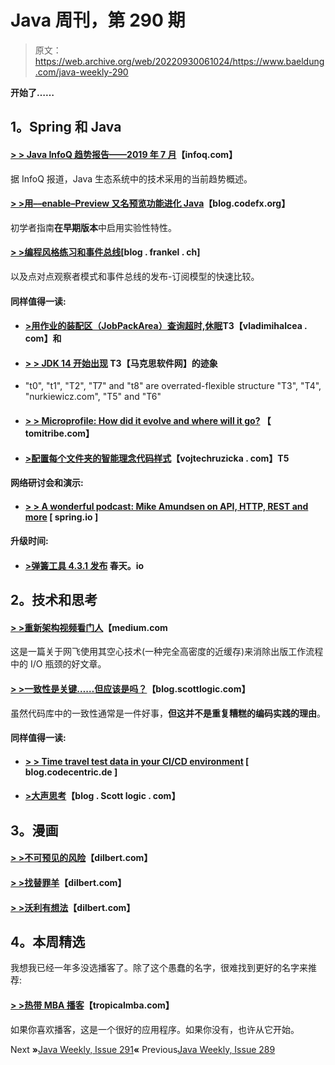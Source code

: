 # Java 周刊，第 290 期

> 原文：<https://web.archive.org/web/20220930061024/https://www.baeldung.com/java-weekly-290>

**开始了……**

## 1。Spring 和 Java

#### [> > Java InfoQ 趋势报告——2019 年 7 月](https://web.archive.org/web/20221004030315/https://www.infoq.com/articles/java-jvm-trends-2019/)【infoq.com】

据 InfoQ 报道，Java 生态系统中的技术采用的当前趋势概述。

#### [> >用––enable–Preview 又名预览功能进化 Java](https://web.archive.org/web/20221004030315/https://blog.codefx.org/java/enable-preview-features/)【blog.codefx.org】

初学者指南**在早期版本**中启用实验性特性。

#### [> >编程风格练习和事件总线](https://web.archive.org/web/20221004030315/https://blog.frankel.ch/exercises-programming-style/10/)[blog . frankel . ch]

以及点对点观察者模式和事件总线的发布-订阅模型的快速比较。

#### 同样值得一读:

*   #### [>用作业的装配区（JobPackArea）查询超时,休眠](https://web.archive.org/web/20221004030315/https://vladmihalcea.com/query-timeout-jpa-hibernate/)T3【vladimihalcea . com】和

*   #### [> > JDK 14 开始出现](https://web.archive.org/web/20221004030315/https://marxsoftware.blogspot.com/2019/07/jdk14-early-signs.html) T3【马克思软件网】的迹象

*   "t0", "t1", "T2", "T7" and "t8" are overrated-flexible structure "T3", "T4", "nurkiewicz.com", "T5" and "T6"
*   #### [> > Microprofile: How did it evolve and where will it go?](https://web.archive.org/web/20221004030315/https://www.tomitribe.com/blog/microprofile-how-it-has-evolved-and-where-its-headed/) 【 tomitribe.com】

*   #### [>配置每个文件夹的智能理念代码样式](https://web.archive.org/web/20221004030315/https://www.vojtechruzicka.com/idea-editorconfig/)【vojtechruzicka . com】T5

#### 网络研讨会和演示:

*   #### [> > A wonderful podcast: Mike Amundsen on API, HTTP, REST and more](https://web.archive.org/web/20221004030315/https://spring.io/blog/2019/07/12/a-bootiful-podcast-mike-amundsen-on-apis-http-rest-and-more) [ spring.io ]

#### 升级时间:

*   #### [>弹簧工具 4.3.1 发布](https://web.archive.org/web/20221004030315/https://spring.io/blog/2019/07/12/spring-tools-4-3-1-released) 春天。io

## 2。技术和思考

#### [**> >重新架构视频看门人**](https://web.archive.org/web/20221004030315/https://medium.com/netflix-techblog/re-architecting-the-video-gatekeeper-f7b0ac2f6b00)【medium.com

这是一篇关于网飞使用其空心技术(一种完全高密度的近缓存)来消除出版工作流程中的 I/O 瓶颈的好文章。

#### [> >一致性是关键……但应该是吗？](https://web.archive.org/web/20221004030315/https://blog.scottlogic.com/2019/07/16/consistency-is-key.html)【blog.scottlogic.com】

虽然代码库中的一致性通常是一件好事，**但这并不是重复糟糕的编码实践的理由**。

#### 同样值得一读:

*   #### [> > Time travel test data in your CI/CD environment](https://web.archive.org/web/20221004030315/https://blog.codecentric.de/en/2019/07/time-travel-test-data/) [ blog.codecentric.de ]

*   #### [**>大声思考**](https://web.archive.org/web/20221004030315/https://blog.scottlogic.com/2019/07/10/Thinking-out-loud.html)【blog . Scott logic . com】

## 3。漫画

#### [**> >不可预见的风险**](https://web.archive.org/web/20221004030315/https://dilbert.com/strip/2019-07-12)【dilbert.com】

#### [**> >找替罪羊**](https://web.archive.org/web/20221004030315/https://dilbert.com/strip/2019-07-14)【dilbert.com】

#### [**> >沃利有想法**](https://web.archive.org/web/20221004030315/https://dilbert.com/strip/2018-08-20)【dilbert.com】

## 4。本周精选

我想我已经一年多没选播客了。除了这个愚蠢的名字，很难找到更好的名字来推荐:

#### [> >热带 MBA 播客](https://web.archive.org/web/20221004030315/https://www.tropicalmba.com/podcasts/)【tropicalmba.com】

如果你喜欢播客，这是一个很好的应用程序。如果你没有，也许从它开始。

Next **»**[Java Weekly, Issue 291](/web/20221004030315/https://www.baeldung.com/java-weekly-291)**«** Previous[Java Weekly, Issue 289](/web/20221004030315/https://www.baeldung.com/java-weekly-289)